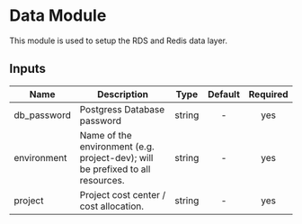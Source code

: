
# Data Module

This module is used to setup the RDS and Redis data layer.

## Inputs

| Name | Description | Type | Default | Required |
|------|-------------|:----:|:-----:|:-----:|
| db_password | Postgress Database password | string | - | yes |
| environment | Name of the environment (e.g. project-dev); will be prefixed to all resources. | string | - | yes |
| project | Project cost center / cost allocation. | string | - | yes |